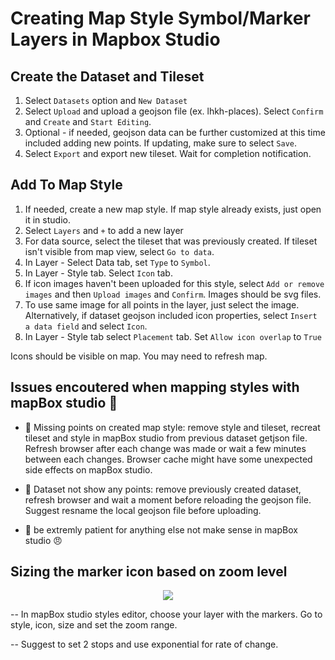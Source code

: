 # Creating Map Style Symbol/Marker Layers in Mapbox Studio

## Create the Dataset and Tileset

1. Select `Datasets` option and `New Dataset`
2. Select `Upload` and upload a geojson file (ex. lhkh-places). Select `Confirm` and `Create` and `Start Editing`.
3. Optional - if needed, geojson data can be further customized at this time included adding new points. If updating, make sure to select `Save`.
4. Select `Export` and export new tileset. Wait for completion notification.

## Add To Map Style

1. If needed, create a new map style. If map style already exists, just open it in studio.
2. Select `Layers` and `+` to add a new layer
3. For data source, select the tileset that was previously created. If tileset isn't visible from map view, select `Go to data`.
4. In Layer - Select Data tab, set `Type` to `Symbol`.
5. In Layer - Style tab. Select `Icon` tab.
6. If icon images haven't been uploaded for this style, select `Add or remove images` and then `Upload images` and `Confirm`. Images should be svg files.
7. To use same image for all points in the layer, just select the image. Alternatively, if dataset geojson included icon properties, select `Insert a data field` and select `Icon`.
8. In Layer - Style tab select `Placement` tab. Set `Allow icon overlap` to `True`

Icons should be visible on map. You may need to refresh map.

## Issues encoutered when mapping styles with mapBox studio :lady_beetle:

- :bug: Missing points on created map style: remove style and tileset, recreat tileset and style in mapBox studio from previous dataset getjson file. Refresh browser after each change was made or wait a few minutes between each changes. Browser cache might have some unexpected side effects on mapBox studio.

- :ant: Dataset not show any points: remove previously created dataset, refresh browser and wait a moment before reloading the geojson file. Suggest resname the local geojson file before uploading.

- :turtle: be extremly patient for anything else not make sense in mapBox studio :angry:

## Sizing the marker icon based on zoom level

<p align="center"><img src="./images/readme-markerIconOnZoomLevel.png"></p>

-- In mapBox studio styles editor, choose your layer with the markers. Go to style, icon, size and set the zoom range.

-- Suggest to set 2 stops and use exponential for rate of change.
